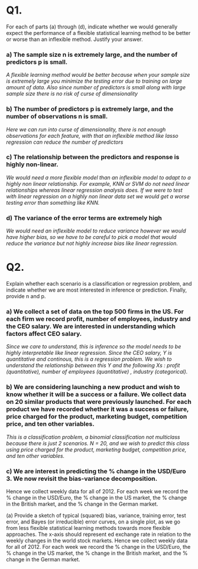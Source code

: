 # Q1.
For each of parts (a) through (d), indicate whether we would generally expect the performance of a flexible statistical 
learning method to be better or worse than an inflexible method. Justify your answer.

### a) The sample size n is extremely large, and the number of predictors p is small.
*A flexible learning method would be better because when your sample size is extremely large you minimize the testing error due to training on large amount of data. Also since number of predictors is small along with large sample size there is no risk of curse of dimensionality*

### b) The number of predictors p is extremely large, and the number of observations n is small.
*Here we can run into curse of dimensionality, there is not enough observations for each feature, with that an inflexible method like lasso regression can reduce the number of predictors*

### c) The relationship between the predictors and response is highly non-linear.
*We would need a more flexible model than an inflexible model to adapt to a highly non linear relationship. For example, KNN or SVM do not need linear relationships whereas linear regression analysis does. If we were to test with linear regression on a highly non linear data set we would get a worse testing error than something like KNN.*

### d) The variance of the error terms are extremely high
*We would need an inflexible model to reduce variance however we would have higher bias, so we have to be careful to pick a model that would reduce the variance but not highly increase bias like linear regression.*

# Q2.
Explain whether each scenario is a classification or regression problem, and indicate whether we are most interested in inference or prediction. Finally, provide n and p.

### a) We collect a set of data on the top 500 firms in the US. For each firm we record profit, number of employees, industry and the CEO salary. We are interested in understanding which factors affect CEO salary.
*Since we care to understand, this is inference so the model needs to be highly interpretable like linear regression. Since the CEO salary, Y is quantitative and continous, this is a regression problem. We wish to understand the relationship between this Y and the following Xs : profit (quantitative), number of employees (quantitative) , industry (categorical).*

### b) We are considering launching a new product and wish to know whether it will be a success or a failure. We collect data on 20 similar products that were previously launched. For each product we have recorded whether it was a success or failure, price charged for the product, marketing budget, competition price, and ten other variables.
*This is a classification problem, a binomial classification not multiclass because there is just 2 scenarios. N = 20, and we wish to predict this class using price charged for the product, marketing budget, competition price, and ten other variables.*

### c) We are interest in predicting the % change in the USD/Euro 3. We now revisit the bias-variance decomposition. 
Hence we collect weekly data for all of 2012. For each week we record the % change in the USD/Euro, the % change in the US market, the % change in the British market, and the % change in the German market.




(a) Provide a sketch of typical (squared) bias, variance, training error, test error, and Bayes (or irreducible) error curves, on a single plot, as we go from less flexible statistical learning methods towards more flexible approaches. The x-axis should represent ed exchange rate in relation to the weekly changes in the world stock markets. Hence we collect weekly data for all of 2012. For each week we record the % change in the USD/Euro, the % change in the US market, the % change in the British market, and the % change in the German market.

